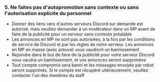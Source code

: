 ### 5. Ne faites pas d'autopromotion sans contexte ou sans l'autorisation explicite du personnel

- Donner des liens vers d'autres serveurs Discord sur demande est autorisé, mais veuillez demander à un modérateur dans un MP avant de faire de la publicité pour un serveur sans contexte préalable
- Les annonces en MP ne sont pas autorisées, à la fois par les conditions de service de Discord et par les règles de notre serveur. Les annonces en MP en masse (avec preuve) vous vaudront un bannissement
- Rejoindre dans le but de faire de la publicité pour votre serveur Discord vous vaudra un bannissement, et vos annonces seront supprimées
- Tout compte compromis sera banni et les messages envoyés par robot seront supprimés. Si le compte est récupéré ultérieurement, veuillez contacter l'un des membres du staff
